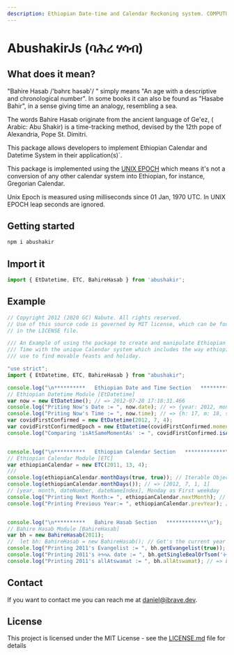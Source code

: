 ```yaml
---
description: Ethiopian Date-time and Calendar Reckoning system. COMPUTUS.
---
```


# AbushakirJs \(ባሕረ ሃሳብ\)

## What does it mean?

"Bahire Hasab /'bəhrɛ həsəb'/ " simply means "An age with a descriptive and chronological number". In some books it can also be found as "Hasabe Bahir", in a sense giving time an analogy, resembling a sea.

The words Bahire Hasab originate from the ancient language of Ge'ez, \( Arabic: Abu Shakir\) is a time-tracking method, devised by the 12th pope of Alexandria, Pope St. Dimitri.

This package allows developers to implement Ethiopian Calendar and Datetime System in their application\(s\)\`.

This package is implemented using the [UNIX EPOCH](https://en.wikipedia.org/wiki/Unix_time) which means it's not a conversion of any other calendar system into Ethiopian, for instance, Gregorian Calendar.

Unix Epoch is measured using milliseconds since 01 Jan, 1970 UTC. In UNIX EPOCH leap seconds are ignored.

## Getting started

```bash
npm i abushakir
```

## Import it

```typescript
import { EtDatetime, ETC, BahireHasab } from 'abushakir';
```

## Example

```typescript
// Copyright 2012 (2020 GC) Nabute. All rights reserved.
// Use of this source code is governed by MIT license, which can be found
// in the LICENSE file.

/// An Example of using the package to create and manipulate Ethiopian Date and
/// Time with the unique Calendar system which includes the way ethiopians
/// use to find movable feasts and holiday.

"use strict";
import { EtDatetime, ETC, BahireHasab } from "abushakir";

console.log("\n**********   Ethiopian Date and Time Section   *************\n");
// Ethiopian Datetime Module [EtDatetime]
var now = new EtDatetime(); // => 2012-07-28 17:18:31.466
console.log("Priting Now's Date := ", now.date); // => {year: 2012, month: 7, day: 28}
console.log("Priting Now's Time := ", now.time); // => {h: 17, m: 18, s: 31}
var covidFirstConfirmed = new EtDatetime(2012, 7, 4);
var covidFirstConfirmedEpoch = new EtDatetime(covidFirstConfirmed.moment);
console.log("Comparing 'isAtSameMomentAs' := ", covidFirstConfirmed.isAtSameMomentAs(covidFirstConfirmedEpoch));


console.log("\n**********   Ethiopian Calendar Section   *************\n");
// Ethiopian Calendar Module [ETC]
var ethiopianCalendar = new ETC(2011, 13, 4);
///
console.log(ethiopianCalendar.monthDays(true, true)); // Iterable Object of the given month
console.log(ethiopianCalendar.monthDays()); // => [2012, 7, 1, 1]
// [year, month, dateNumber, dateNameIndex], Monday as First weekday
console.log("Printing Next Month:= ", ethiopianCalendar.nextMonth); // => ETC instance of nextMonth, same year
console.log("Printing Previous Year:= ", ethiopianCalendar.prevYear); // => ETC instance of prevYear, same month


console.log("\n**********   Bahire Hasab Section   *************\n");
// Bahire Hasab Module [BahireHasab]
var bh = new BahireHasab(2011);
//  let bh: BahireHasab = new BahireHasab(); // Get's the current year
console.log("Printing 2011's Evangelist := ", bh.getEvangelist(true)); // => ሉቃስ
console.log("Printing 2011's ትንሳኤ date := ", bh.getSingleBealOrTsom('ትንሳኤ')); // {month: ሚያዝያ, date: 20}
console.log("Printing 2011's allAtswamat := ", bh.allAtswamat); // => List of All fasting and Movable holidays
```

## Contact

If you want to contact me you can reach me at [daniel@ibrave.dev](mailto:daniel@ibrave.dev).

## License

This project is licensed under the MIT License - see the [LICENSE.md](https://github.com/Nabute/AbushakirJs/blob/master/LICENSE) file for details

